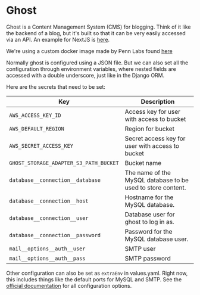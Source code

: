 # Ghost

Ghost is a Content Management System (CMS) for blogging. Think of it like the backend of a blog, but it's built so that it can be very easily accessed via an API. An example for NextJS is [here](https://ghost.org/docs/api/v3/nextjs/).

We're using a custom docker image made by Penn Labs found [here](https://github.com/pennlabs/docker-ghost-s3)

Normally ghost is configured using a JSON file. But we can also set all the configuration through environment variables, where
nested fields are accessed with a double underscore, just like in the Django ORM.

Here are the secrets that need to be set:

|               Key                       |  Description                                                |
|-----------------------------------------|-------------------------------------------------------------|
| `AWS_ACCESS_KEY_ID`                     |  Access key for user with access to bucket  |
| `AWS_DEFAULT_REGION`                    |  Region for bucket |
| `AWS_SECRET_ACCESS_KEY`                 |  Secret access key for user with access to bucket  |
| `GHOST_STORAGE_ADAPTER_S3_PATH_BUCKET`  |  Bucket name  |
| `database__connection__database`        | The name of the MySQL database to be used to store content. |
| `database__connection__host`            | Hostname for the MySQL database.                            |
| `database__connection__user`            | Database user for ghost to log in as.                       |
| `database__connection__password`        | Password for the MySQL database user.                       |
| `mail__options__auth__user`             | SMTP user                                                   |
| `mail__options__auth__pass`             | SMTP password                                               |

Other configuration can also be set as `extraEnv` in values.yaml. 
Right now, this includes things like the default ports for MySQL and SMTP.
See the [official documentation](https://ghost.org/docs/concepts/config/) for all configuration options.

